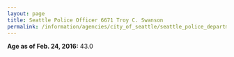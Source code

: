 ```yaml
---
layout: page
title: Seattle Police Officer 6671 Troy C. Swanson
permalink: /information/agencies/city_of_seattle/seattle_police_department/copbook/6671/
---
```


**Age as of Feb. 24, 2016:** 43.0
